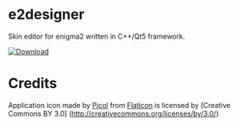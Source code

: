 # e2designer

Skin editor for enigma2 written in C++/Qt5 framework.

[ ![Download](https://api.bintray.com/packages/technic/e2designer/e2designer/images/download.svg) ](https://bintray.com/technic/e2designer/e2designer/_latestVersion)

# Credits
Application icon made by [Picol](https://www.flaticon.com/authors/picol)
from [Flaticon](https://www.flaticon.com/)
is licensed by [Creative Commons BY 3.0] (http://creativecommons.org/licenses/by/3.0/)
